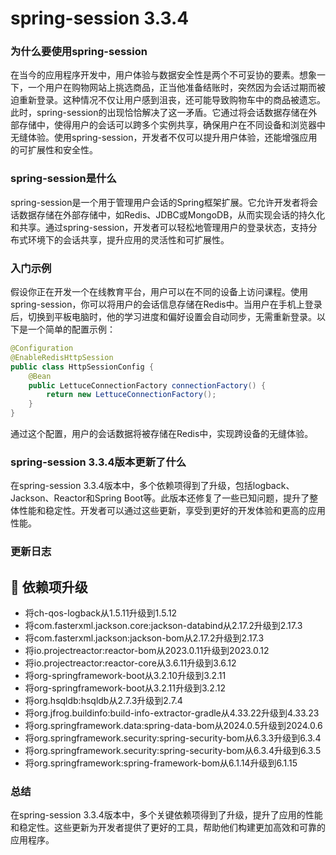 # spring-session 3.3.4
### 为什么要使用spring-session

在当今的应用程序开发中，用户体验与数据安全性是两个不可妥协的要素。想象一下，一个用户在购物网站上挑选商品，正当他准备结账时，突然因为会话过期而被迫重新登录。这种情况不仅让用户感到沮丧，还可能导致购物车中的商品被遗忘。此时，spring-session的出现恰恰解决了这一矛盾。它通过将会话数据存储在外部存储中，使得用户的会话可以跨多个实例共享，确保用户在不同设备和浏览器中无缝体验。使用spring-session，开发者不仅可以提升用户体验，还能增强应用的可扩展性和安全性。

### spring-session是什么

spring-session是一个用于管理用户会话的Spring框架扩展。它允许开发者将会话数据存储在外部存储中，如Redis、JDBC或MongoDB，从而实现会话的持久化和共享。通过spring-session，开发者可以轻松地管理用户的登录状态，支持分布式环境下的会话共享，提升应用的灵活性和可扩展性。

### 入门示例

假设你正在开发一个在线教育平台，用户可以在不同的设备上访问课程。使用spring-session，你可以将用户的会话信息存储在Redis中。当用户在手机上登录后，切换到平板电脑时，他的学习进度和偏好设置会自动同步，无需重新登录。以下是一个简单的配置示例：

```java
@Configuration
@EnableRedisHttpSession
public class HttpSessionConfig {
    @Bean
    public LettuceConnectionFactory connectionFactory() {
        return new LettuceConnectionFactory();
    }
}
```

通过这个配置，用户的会话数据将被存储在Redis中，实现跨设备的无缝体验。

### spring-session 3.3.4版本更新了什么

在spring-session 3.3.4版本中，多个依赖项得到了升级，包括logback、Jackson、Reactor和Spring Boot等。此版本还修复了一些已知问题，提升了整体性能和稳定性。开发者可以通过这些更新，享受到更好的开发体验和更高的应用性能。

### 更新日志

## 🔨 依赖项升级
- 将ch-qos-logback从1.5.11升级到1.5.12
- 将com.fasterxml.jackson.core:jackson-databind从2.17.2升级到2.17.3
- 将com.fasterxml.jackson:jackson-bom从2.17.2升级到2.17.3
- 将io.projectreactor:reactor-bom从2023.0.11升级到2023.0.12
- 将io.projectreactor:reactor-core从3.6.11升级到3.6.12
- 将org-springframework-boot从3.2.10升级到3.2.11
- 将org-springframework-boot从3.2.11升级到3.2.12
- 将org.hsqldb:hsqldb从2.7.3升级到2.7.4
- 将org.jfrog.buildinfo:build-info-extractor-gradle从4.33.22升级到4.33.23
- 将org.springframework.data:spring-data-bom从2024.0.5升级到2024.0.6
- 将org.springframework.security:spring-security-bom从6.3.3升级到6.3.4
- 将org.springframework.security:spring-security-bom从6.3.4升级到6.3.5
- 将org.springframework:spring-framework-bom从6.1.14升级到6.1.15

### 总结

在spring-session 3.3.4版本中，多个关键依赖项得到了升级，提升了应用的性能和稳定性。这些更新为开发者提供了更好的工具，帮助他们构建更加高效和可靠的应用程序。